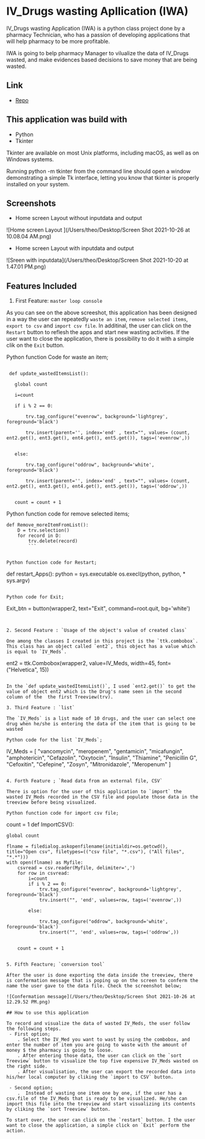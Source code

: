 # IV_Drugs wasting Apllication (IWA)

IV_Drugs wasting Application (IWA) is a python class project done by a pharmacy Technician, who has a passion of developing applications that will help pharmacy to be more profitable. 

IWA is going to belp pharmacy Manager to vilualize the  data of IV_Drugs wasted, and make evidences based decisions to save money that are being wasted.

## Link

- [Repo](https://github.com/NIYITANGA/Python_IV_Meds_WastingApps)

## This application was build with

- Python
- Tkinter

Tkinter are available on most Unix platforms, including macOS, as well as on Windows systems.

Running python -m tkinter from the command line should open a window demonstrating a simple Tk interface, letting you know that tkinter is properly installed on your system.


## Screenshots

- Home screen Layout without inputdata and output

![Home screen Layout ](/Users/theo/Desktop/Screen Shot 2021-10-26 at 10.08.04 AM.png)

- Home screen Layout with inputdata and output

![Sreen with inputdata](/Users/theo/Desktop/Screen Shot 2021-10-20 at 1.47.01 PM.png)

## Features Included

1. First Feature: `master loop console`

As you can see on the above screeshot, this application has been designed in a way the user can repeatedly `waste an item`, `remove selected items`, `export to csv` and `import csv file`.  In additinal, the user can click on the `Restart` button to reflesh the apps and start new wasting activities. If the user want to close the application, there is possibility to do it with a simple clik on the `Exit` button.

Python function Code for waste an item;

```count = 1

 def update_wastedItemsList():

   global count 
   
   i=count

   if i % 2 == 0:

       trv.tag_configure("evenrow", background='lightgrey', foreground='black')
       
       trv.insert(parent='', index='end' , text="", values= (count, ent2.get(), ent3.get(), ent4.get(), ent5.get()), tags=('evenrow',)) 
       
       
   else:

       trv.tag_configure("oddrow", background='white', foreground='black')
       
       trv.insert(parent='', index='end' , text="", values= (count, ent2.get(), ent3.get(), ent4.get(), ent5.get()), tags=('oddrow',)) 
    
      
   count = count + 1
   ```
 
Python function code for remove selected items;

```
def Remove_moreItemFromList():
    D = trv.selection()
    for record in D:
        trv.delete(record)
        ```


Python function code for Restart;

```
def restart_Apps():
    python = sys.executable
    os.execl(python, python, * sys.argv)

```

Python code for Exit;

```
Exit_btn = button(wrapper2, text="Exit", command=root.quit, bg='white')
```


2. Second Feature : `Usage of the object's value of created class`

One among the classes I created in this project is the `ttk.combobox`. This class has an object called `ent2`, this object has a value which is equal to `IV_Meds`. 

```
ent2 = ttk.Combobox(wrapper2, value=IV_Meds, width=45, font=("Helvetica", 15))
```

In the `def update_wastedItemsList()`, I used `ent2.get()` to get the value of object ent2 which is the Drug's name seen in the second column of the  the first Treeview(trv).

3. Third Feature : `list`

The `IV_Meds` is a list made of 10 drugs, and the user can select one drug when he/she is entering the data of the item that is going to be wasted

Python code for the list `IV_Meds`;

```
IV_Meds = [
    "vancomycin",
    "meropenem",
    "gentamicin",
    "micafungin",
    "amphotericin",
    "Cefazolin",
    "Oxytocin",
    "Insulin",
    "Thiamine",
    "Penicillin G",
    "Cefoxitin",
    "Cefepine",
    "Zosyn",
    "Mitronidazole",
    "Meropenum"
]
```

4. Forth Feature ; `Read data from an external file, CSV`

There is option for the user of this application to `import` the wasted IV_Meds recorded in the CSV file and populate those data in the treeview before being visualized.

Python function code for import csv file;

```
count = 1
def ImportCSV():

    global count

    flname = filedialog.askopenfilename(initialdir=os.getcwd(), title="Open csv", filetypes=(("csv file", "*.csv"), ("All files", "*.*")))
    with open(flname) as Myfile:
        csvread = csv.reader(Myfile, delimiter=',')
        for row in csvread:
            i=count
            if i % 2 == 0:
                trv.tag_configure("evenrow", background='lightgrey', foreground='black')
                trv.insert("", 'end', values=row, tags=('evenrow',))

            else:

                trv.tag_configure("oddrow", background='white', foreground='black')
                trv.insert("", 'end', values=row, tags=('oddrow',))


        count = count + 1
```

5. Fifth Feacture; `conversion tool`

After the user is done exporting the data inside the treeview, there is confermation message that is poping up on the screen to conferm the name the user gave to the data file. Check the screenshot below;

![Confermation message](/Users/theo/Desktop/Screen Shot 2021-10-26 at 12.29.52 PM.png)

## How to use this application

To record and visualize the data of wasted IV_Meds, the user follow the following steps. 
 - First option;
    . Select the IV_Med you want to wast by using the combobox, and enter the number of item you are going to waste with the amount of money $ the pharmacy is going to loose.
    . After entering those data, the user can click on the `sort Treeview` button to visualize the top five expensive IV_Meds wasted on the right side.
    . After visualisation, the user can export the recorded data into his/her local computer by cliking the `import to CSV` button.

 - Second option;
    .  Instead of wasting one item one by one, if the user has a csv.file of the IV_Meds that is ready to be visualized. He/she can  import this file into the treeview and start visualizing its contents by cliking the `sort Treeview` button.

To start over, the user can click on the `restart` button. I the user want to close the application, a simple click on `Exit` perform the action.
